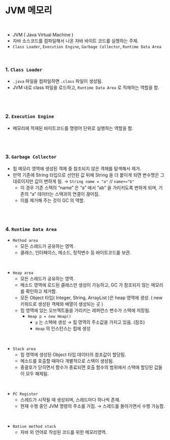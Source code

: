 # JVM 메모리

<br>

- JVM ( Java Virtual Machine )
- 자바 소스코드를 컴파일해서 나온 자바 바이트 코드를 실행하는 주체.
- `Class Loader`, `Execution Engine`, `Garbage Collector`, `Runtime Data Area`

<br>

### 1. `Class Loader`

- `.java` 파일을 컴파일하면 `.class` 파일이 생성됨.
- JVM 내로 class 파일을 로드하고, `Runtime Data Area` 로 적재하는 역할을 함.

<br><br>

### 2. `Execution Engine`

- 메모리에 적재된 바이트코드를 명령어 단위로 실행하는 역할을 함.

<br><br>

### 3. `Garbage Collector`

- 힙 메모리 영역에 생성된 객체 중 참조되지 않은 객체를 탐색해서 제거.
- 만약 기존에 String 타입으로 선언된 값 뒤에 String 을 더 붙이게 되면 변수명은 그대로이지만 값이 변하게 됨. → `String name = "a"` // `name+="b"`
    - 이 경우 기존 스택의 “name” 은 “a” 에서 “ab” 을 가리키도록 변하게 되며, 기존의 “a” 데이터는 스택과의 연결이 끊어짐.
    - 이를 제거해 주는 것이 GC 의 역할.

<br><br>

### 4. `Runtime Data Area`

- `Method area`
    - 모든 스레드가 공유하는 영역.
    - 클래스, 인터페이스, 메소드, 정적변수 등 바이트코드를 보관.

<br>

- `Heap area`
    - 모든 스레드가 공유하는 영역.
    - 메소드 영역에 로드된 클래스만 생성이 가능하고, GC 가 참조되지 않는 메모리를 확인하고 제거함.
    - 모든 Object 타입( Integer, String, ArrayList )은 heap 영역에 생성. ( new 키워드로 생성된 객체와 배열이 생성되는 곳 )
    - 힙 영역에 있는 오브젝트들을 가리키는 레퍼런스 변수가 스택에 저장됨.
        - `Heap p = new Heap()`
            - `p` 는 스택에 생성 → 힙 영역의 주소값을 가지고 있음. (참조)
            - `Heap` 의 인스턴스는 힙에 생성

<br>

- `Stack area`
    - 힙 영역에 생성된 Object 타입 데이터의 참조값이 할당됨.
    - 메소드를 호출할 때마다 개별적으로 스택이 생성됨.
    - 중괄호가 닫히면서 함수가 종료되면 호출 함수의 범위에서 스택에 할당된 값들이 모두 해제됨.

<br>

- `PC Register`
    - 스레드가 시작될 때 생성되며, 스레드마다 하나씩 존재.
    - 현재 수행 중인 JVM 명령의 주소를 가짐. → 스레드를 돌아가면서 수행 가능함.

<br>

- `Native method stack`
    - 자바 외 언어로 작성된 코드를 위한 메모리영역.